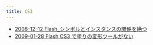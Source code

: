 ```yaml
---
title: CS3
---
```



- [2008-12-12 Flash_シンボルとインスタンスの関係を絶つ](./../../../../d/2008/12/12/Flash_シンボルとインスタンスの関係を絶つ.md)
- [2009-01-28 Flash CS3 で塗りの変形ツールがない](./../../../../d/2009/01/28/Flash_CS3_で塗りの変形ツールがない.md)




